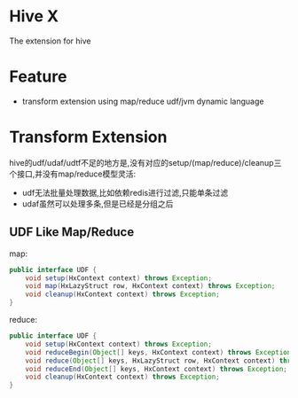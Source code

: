 # Hive X
The extension for hive

# Feature
- transform extension using map/reduce udf/jvm dynamic language

# Transform Extension
hive的udf/udaf/udtf不足的地方是,没有对应的setup/(map/reduce)/cleanup三个接口,并没有map/reduce模型灵活:

- udf无法批量处理数据,比如依赖redis进行过滤,只能单条过滤
- udaf虽然可以处理多条,但是已经是分组之后

## UDF Like Map/Reduce
map:

```java
public interface UDF {
    void setup(HxContext context) throws Exception;
    void map(HxLazyStruct row, HxContext context) throws Exception;
    void cleanup(HxContext context) throws Exception;
}
```

reduce:

```java
public interface UDF {
    void setup(HxContext context) throws Exception;
    void reduceBegin(Object[] keys, HxContext context) throws Exception;
    void reduce(Object[] keys, HxLazyStruct row, HxContext context) throws Exception;
    void reduceEnd(Object[] keys, HxContext context) throws Exception;
    void cleanup(HxContext context) throws Exception;
}
```
